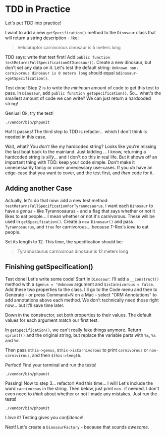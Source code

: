 # TDD in Practice

Let's put TDD into practice!

I want to add a new `getSpecification()` method to the `Dinosaur`
class that will return a string description - like:

> Velociraptor carnivorous dinosaur is 5 meters long

TDD says: write that test first! Add `public function testReturnsFullSpecificationOfDinosaur()`.
Create a new dinosaur, but don't set any data on it. Let's test the default string:
`Unknown non-carnivorous dinosaur is 0 meters long` should equal `$dinosaur->getSpecification()`.

Test done! Step 2 is to write the *minimum* amount of code to get this test to pass.
In `Dinosaur`, add `public function getSpecification()`. So... what's the smallest
amount of code we can write? We can just return a hardcoded string!

Genius! Ok, try the test!

```terminal
./vendor/bin/phpunit
```

Ha! It passes! The third step to TDD is refactor... which I don't think is needed
in this case.

Wait, what? You *don't* like my hardcoded string? Looks like you're missing the last
boat back to the mainland. Just kidding ... I know, returning a hardcoded string
is *silly*... and I don't do this in real life. But it shows off an important thing
with TDD: keep your code simple. Don't make it unnecessarily fancy or cover unnecessary
use-cases. If you *do* have an edge-case that you want to cover, add the test first,
and *then* code for it.

## Adding another Case

Actually, let's do that now: add a new test method: `testReturnsFullSpecificationForTyrannosaurus`.
I want each `Dinosaur` to have a *genus* - like Tyrannosaurus - and a flag that
says whether or not it likes to eat people... I mean whether or not it's carnivorous.
These will be used in `getSpecification()`. Create a `new Dinosaur()` and pass
`Tyrannosaurus`, and `true` for carnivorous... because T-Rex's *love* to eat people.

Set its length to 12. This time, the specification should be:

> Tyrannosaurus carnivorous dinosaur is 12 meters long

## Finishing getSpecification()

Test done! Let's write some code! Start in `Dinosaur`: I'll add a `__construct()`
method with a `$genus = 'Unknown` argument  and `$isCarnivorous = false`. Add these
two properties to the class. I'll go to the Code menu and then to Generate - or press 
Command+N on a Mac - select "ORM Annotations" to add annotations above each method. 
We don't technically need those right now... but it'll save time later.

Down in the constructor, set both properties to their values. The default values
for each argument match our first test.

In `getSpecification()`, we can't really fake things anymore. Return `sprintf()`
and the original string, but replace the variable parts with `%s`, `%s` and `%d`.

Then pass `$this->genus`, `$this->isCarnivorous` to print `carnivorous` or `non-carnivirous`,
and then `$this->length`.

Perfect! Find your terminal and run the tests!

```terminal-silent
./vendor/bin/phpunit
```

Passing! Now to step 3... refactor! And this time... I will! Let's include the word
`carnivorous` in the string. Then below, just print `non-` if needed. I don't even
need to *think* about whether or not I made any mistakes. Just run the tests!

```terminal-silent
./vendor/bin/phpunit
```

I *love* it! Testing gives you *confidence*!

Next! Let's create a `DinosaurFactory` - because that sounds *awesome*.
